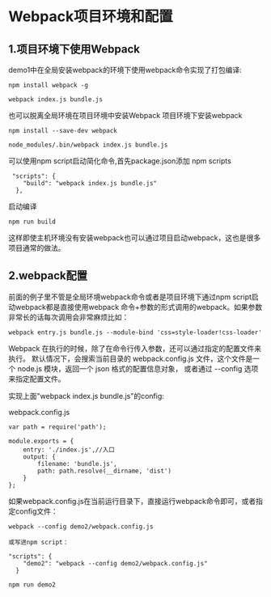 # Webpack项目环境和配置

## 1.项目环境下使用Webpack

demo1中在全局安装webpack的环境下使用webpack命令实现了打包编译:
```
npm install webpack -g

webpack index.js bundle.js
```

也可以脱离全局环境在项目环境中安装Webpack
项目环境下安装webpack

```
npm install --save-dev webpack

node_modules/.bin/webpack index.js bundle.js
```

可以使用npm script启动简化命令,首先package.json添加 npm scripts
```
 "scripts": {
    "build": "webpack index.js bundle.js"
  },
```
启动编译
```
npm run build
```

这样即使主机环境没有安装webpack也可以通过项目启动webpack，这也是很多项目通常的做法。

## 2.webpack配置
前面的例子里不管是全局环境webpack命令或者是项目环境下通过npm script启动webpack都是直接使用webpack
命令+参数的形式调用的webpack。如果参数非常长的话每次调用会非常麻烦比如：
```
webpack entry.js bundle.js --module-bind 'css=style-loader!css-loader'
```

Webpack 在执行的时候，除了在命令行传入参数，还可以通过指定的配置文件来执行。
默认情况下，会搜索当前目录的 webpack.config.js 文件，这个文件是一个 node.js 模块，返回一个 json 格式的配置信息对象，
或者通过 --config 选项来指定配置文件。

实现上面"webpack index.js bundle.js"的config:

webpack.config.js
```
var path = require('path');

module.exports = {
    entry: './index.js',//入口
    output: {
        filename: 'bundle.js',
        path: path.resolve(__dirname, 'dist')
    }
};
```

如果webpack.config.js在当前运行目录下，直接运行webpack命令即可，或者指定config文件：

```
webpack --config demo2/webpack.config.js

或写进npm script：

"scripts": {
    "demo2": "webpack --config demo2/webpack.config.js"
  }

npm run demo2
```

